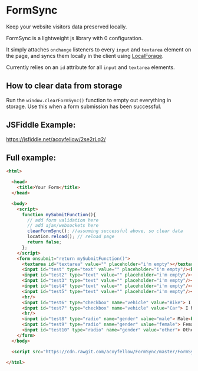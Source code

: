 # FormSync

Keep your website visitors data preserved locally.

FormSync is a lightweight js library with 0 configuration. 

It simply attaches `onchange` listeners to every `input` and `textarea` element on the page, and syncs them locally in the client using [LocalForage](https://github.com/localForage/localForage "LocalForage").

Currently relies on an `id` attribute for all `input` and `textarea` elements.


## How to clear data from storage 
Run the `window.clearFormSync()` function to empty out everything in storage. Use this when a form submission has been successful.

## JSFiddle Example:
https://jsfiddle.net/acoyfellow/2se2rLq2/

## Full example:
```html
<html>

  <head>
    <title>Your Form</title>
  </head>

  <body>
    <script>
      function mySubmitFunction(){
        // add form validation here
        // add ajax/websockets here
        clearFormSync(); //assuming successful above, so clear data
        location.reload(); // reload page
        return false;
      };
    </script>
    <form onsubmit="return mySubmitFunction()">
      <textarea id="textarea" value="" placeholder="i'm empty"></textarea><br/>
      <input id="test" type="text" value="" placeholder="i'm empty"/><br/>
      <input id="test2" type="text" value="" placeholder="i'm empty"/><br/>
      <input id="test3" type="text" value="" placeholder="i'm empty"/><br/>
      <input id="test4" type="text" value="" placeholder="i'm empty"/><br/>
      <input id="test5" type="text" value="" placeholder="i'm empty"/><br/>
      <hr/>
      <input id="test6" type="checkbox" name="vehicle" value="Bike"> I have a bike<br/>
      <input id="test7" type="checkbox" name="vehicle" value="Car"> I have a car<br/>
      <hr/>
      <input id="test8" type="radio" name="gender" value="male"> Male<br>
      <input id="test9" type="radio" name="gender" value="female"> Female<br>
      <input id="test10" type="radio" name="gender" value="other"> Other
    </form>
  </body>

  <script src="https://cdn.rawgit.com/acoyfellow/FormSync/master/FormSync.js"></script>

</html>
```
